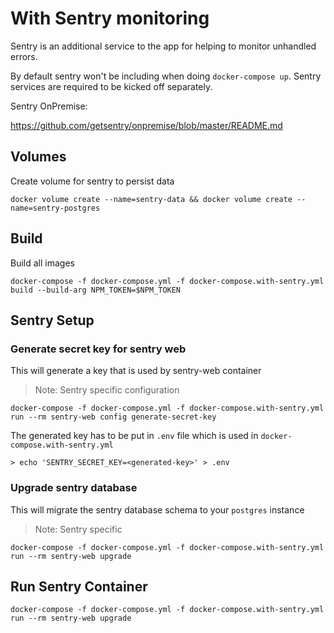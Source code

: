 # With Sentry monitoring

Sentry is an additional service to the app for helping to monitor unhandled errors.

By default sentry won't be including when doing `docker-compose up`.
Sentry services are required to be kicked off separately.

Sentry OnPremise:

https://github.com/getsentry/onpremise/blob/master/README.md

## Volumes

Create volume for sentry to persist data

```shell
docker volume create --name=sentry-data && docker volume create --name=sentry-postgres
```

## Build

Build all images

```shell
docker-compose -f docker-compose.yml -f docker-compose.with-sentry.yml build --build-arg NPM_TOKEN=$NPM_TOKEN
```

## Sentry Setup

### Generate secret key for sentry web

This will generate a key that is used by sentry-web container
> Note: Sentry specific configuration

```shell
docker-compose -f docker-compose.yml -f docker-compose.with-sentry.yml run --rm sentry-web config generate-secret-key
```

The generated key has to be put in `.env` file which is used in `docker-compose.with-sentry.yml`

```shell
> echo 'SENTRY_SECRET_KEY=<generated-key>' > .env
```

### Upgrade sentry database

This will migrate the sentry database schema to your `postgres` instance
> Note: Sentry specific

```shell
docker-compose -f docker-compose.yml -f docker-compose.with-sentry.yml run --rm sentry-web upgrade
```


## Run Sentry Container

```shell
docker-compose -f docker-compose.yml -f docker-compose.with-sentry.yml run --rm sentry-web upgrade
```
